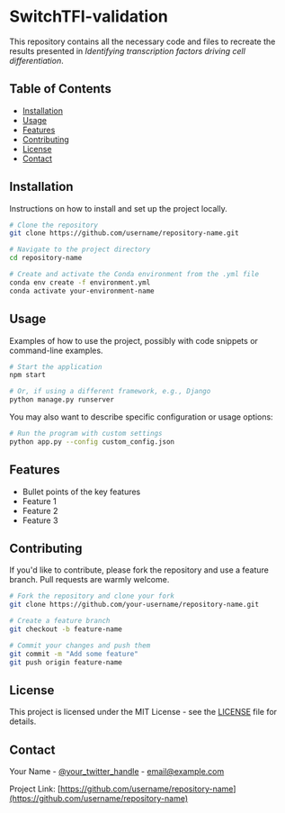 # SwitchTFI-validation

This repository contains all the necessary code and files to recreate the results presented in *Identifying transcription factors driving cell differentiation*.

## Table of Contents
- [Installation](#installation)
- [Usage](#usage)
- [Features](#features)
- [Contributing](#contributing)
- [License](#license)
- [Contact](#contact)

## Installation

Instructions on how to install and set up the project locally.

```bash
# Clone the repository
git clone https://github.com/username/repository-name.git

# Navigate to the project directory
cd repository-name

# Create and activate the Conda environment from the .yml file
conda env create -f environment.yml
conda activate your-environment-name
```


## Usage

Examples of how to use the project, possibly with code snippets or command-line examples.

```bash
# Start the application
npm start

# Or, if using a different framework, e.g., Django
python manage.py runserver
```

You may also want to describe specific configuration or usage options:


```bash
# Run the program with custom settings
python app.py --config custom_config.json
```

## Features

- Bullet points of the key features
- Feature 1
- Feature 2
- Feature 3

## Contributing

If you'd like to contribute, please fork the repository and use a feature branch. Pull requests are warmly welcome.

```bash
# Fork the repository and clone your fork
git clone https://github.com/your-username/repository-name.git

# Create a feature branch
git checkout -b feature-name

# Commit your changes and push them
git commit -m "Add some feature"
git push origin feature-name
```

## License

This project is licensed under the MIT License - see the [LICENSE](LICENSE) file for details.

## Contact

Your Name - [@your_twitter_handle](https://twitter.com/your_twitter_handle) - email@example.com

Project Link: [https://github.com/username/repository-name](https://github.com/username/repository-name)

